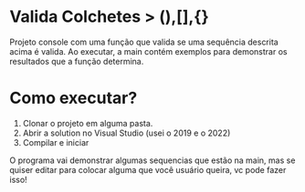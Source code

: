 # Valida Colchetes > (),[],{}

Projeto console com uma função que valida se uma sequência descrita acima é valida.
Ao executar, a main contém exemplos para demonstrar os resultados que a função determina.

# Como executar?

1. Clonar o projeto em alguma pasta.
2. Abrir a solution no Visual Studio (usei o 2019 e o 2022)
3. Compilar e iniciar

O programa vai demonstrar algumas sequencias que estão na main, mas se quiser editar para colocar alguma que
você usuário queira, vc pode fazer isso!
